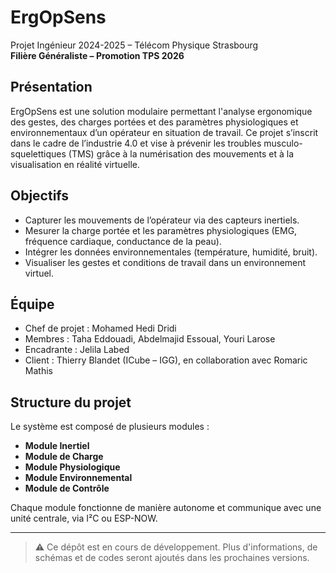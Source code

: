 # ErgOpSens

Projet Ingénieur 2024-2025 – Télécom Physique Strasbourg  
**Filière Généraliste – Promotion TPS 2026**

## Présentation

ErgOpSens est une solution modulaire permettant l'analyse ergonomique des gestes, des charges portées et des paramètres physiologiques et environnementaux d’un opérateur en situation de travail. Ce projet s’inscrit dans le cadre de l’industrie 4.0 et vise à prévenir les troubles musculo-squelettiques (TMS) grâce à la numérisation des mouvements et à la visualisation en réalité virtuelle.

## Objectifs

- Capturer les mouvements de l’opérateur via des capteurs inertiels.
- Mesurer la charge portée et les paramètres physiologiques (EMG, fréquence cardiaque, conductance de la peau).
- Intégrer les données environnementales (température, humidité, bruit).
- Visualiser les gestes et conditions de travail dans un environnement virtuel.

## Équipe

- Chef de projet : Mohamed Hedi Dridi  
- Membres : Taha Eddouadi, Abdelmajid Essoual, Youri Larose  
- Encadrante : Jelila Labed  
- Client : Thierry Blandet (ICube – IGG), en collaboration avec Romaric Mathis

## Structure du projet

Le système est composé de plusieurs modules :
- **Module Inertiel**
- **Module de Charge**
- **Module Physiologique**
- **Module Environnemental**
- **Module de Contrôle**

Chaque module fonctionne de manière autonome et communique avec une unité centrale, via I²C ou ESP-NOW.

---

> ⚠️ Ce dépôt est en cours de développement. Plus d'informations, de schémas et de codes seront ajoutés dans les prochaines versions.
